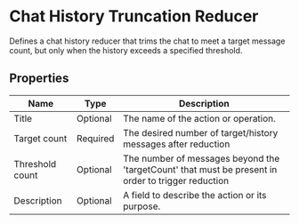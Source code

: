 # Chat History Truncation Reducer

Defines a chat history reducer that trims the chat to meet a target message count, but only when the history exceeds a specified threshold.

## Properties 

| Name                    | Type      | Description                                           |
|-------------------------|-----------|-------------------------------------------------------|
| Title                   | Optional  | The name of the action or operation.                  |
| Target count            | Required  | The desired number of target/history messages after reduction           |
| Threshold count         | Optional  | The number of messages beyond the 'targetCount' that must be present in order to trigger reduction           |
| Description             | Optional  | A field to describe the action or its purpose.        |

</br>

